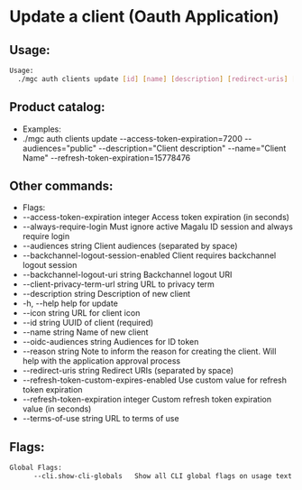 # Update a client (Oauth Application)

## Usage:
```bash
Usage:
  ./mgc auth clients update [id] [name] [description] [redirect-uris] [icon] [access-token-expiration] [always-require-login] [client-privacy-term-url] [terms-of-use] [audiences] [backchannel-logout-session-enabled] [backchannel-logout-uri] [oidc-audiences] [refresh-token-custom-expires-enabled] [refresh-token-expiration] [reason] [flags]
```

## Product catalog:
- Examples:
- ./mgc auth clients update --access-token-expiration=7200 --audiences="public" --description="Client description" --name="Client Name" --refresh-token-expiration=15778476

## Other commands:
- Flags:
- --access-token-expiration integer        Access token expiration (in seconds)
- --always-require-login                   Must ignore active Magalu ID session and always require login
- --audiences string                       Client audiences (separated by space)
- --backchannel-logout-session-enabled     Client requires backchannel logout session
- --backchannel-logout-uri string          Backchannel logout URI
- --client-privacy-term-url string         URL to privacy term
- --description string                     Description of new client
- -h, --help                                   help for update
- --icon string                            URL for client icon
- --id string                              UUID of client (required)
- --name string                            Name of new client
- --oidc-audiences string                  Audiences for ID token
- --reason string                          Note to inform the reason for creating the client. Will help with the application approval process
- --redirect-uris string                   Redirect URIs (separated by space)
- --refresh-token-custom-expires-enabled   Use custom value for refresh token expiration
- --refresh-token-expiration integer       Custom refresh token expiration value (in seconds)
- --terms-of-use string                    URL to terms of use

## Flags:
```bash
Global Flags:
      --cli.show-cli-globals   Show all CLI global flags on usage text
```

